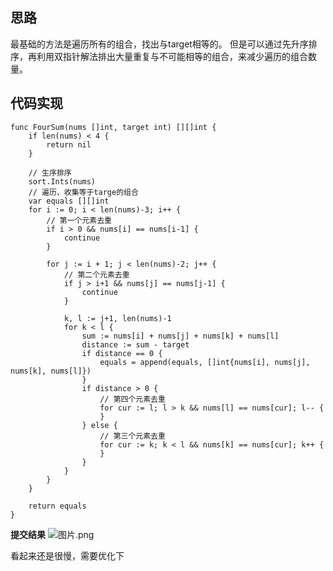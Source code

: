 ## 思路
最基础的方法是遍历所有的组合，找出与target相等的。
但是可以通过先升序排序，再利用双指针解法排出大量重复与不可能相等的组合，来减少遍历的组合数量。

## 代码实现

```golang
func FourSum(nums []int, target int) [][]int {
	if len(nums) < 4 {
		return nil
	}

	// 生序排序
	sort.Ints(nums)
	// 遍历、收集等于targe的组合
	var equals [][]int
	for i := 0; i < len(nums)-3; i++ {
		// 第一个元素去重
		if i > 0 && nums[i] == nums[i-1] {
			continue
		}

		for j := i + 1; j < len(nums)-2; j++ {
			// 第二个元素去重
			if j > i+1 && nums[j] == nums[j-1] {
				continue
			}

			k, l := j+1, len(nums)-1
			for k < l {
				sum := nums[i] + nums[j] + nums[k] + nums[l]
				distance := sum - target
				if distance == 0 {
					equals = append(equals, []int{nums[i], nums[j], nums[k], nums[l]})
				}
				if distance > 0 {
					// 第四个元素去重
					for cur := l; l > k && nums[l] == nums[cur]; l-- {
					}
				} else {
					// 第三个元素去重
					for cur := k; k < l && nums[k] == nums[cur]; k++ {
					}
				}
			}
		}
	}

	return equals
}

```
**提交结果**
![图片.png](https://pic.leetcode-cn.com/aac24745f3bab66890a70c90d0cb74832b722232f39067998e417f189e6322c7-%E5%9B%BE%E7%89%87.png)

看起来还是很慢，需要优化下

